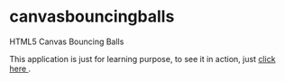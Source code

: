 # canvasbouncingballs
HTML5 Canvas Bouncing Balls

This application is just for learning purpose, to see it in action, just <a href="https://objectgyan.github.io/canvasbouncingballs/">click here </a>.

